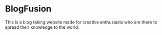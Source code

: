# BlogFusion


This is a blog taking website made for creative enthusiasts who are there to spread their knowledge to the world.
